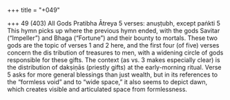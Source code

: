 +++
title = "+049"

+++
49 (403)
All Gods
Pratibha Ātreya
5 verses: anuṣṭubh, except paṅkti 5
This hymn picks up where the previous hymn ended, with the gods Savitar  (“Impeller”) and Bhaga (“Fortune”) and their bounty to mortals. These two gods  are the topic of verses 1 and 2 here, and the first four (of five) verses concern the dis tribution of treasures to men, with a widening circle of gods responsible for these  gifts. The context (as vs. 3 makes especially clear) is the distribution of dakṣiṇās  (priestly gifts) at the early-morning ritual. Verse 5 asks for more general blessings  than just wealth, but in its references to the “formless void” and to “wide space,”  it also seems to depict dawn, which creates visible and articulated space from  formlessness.